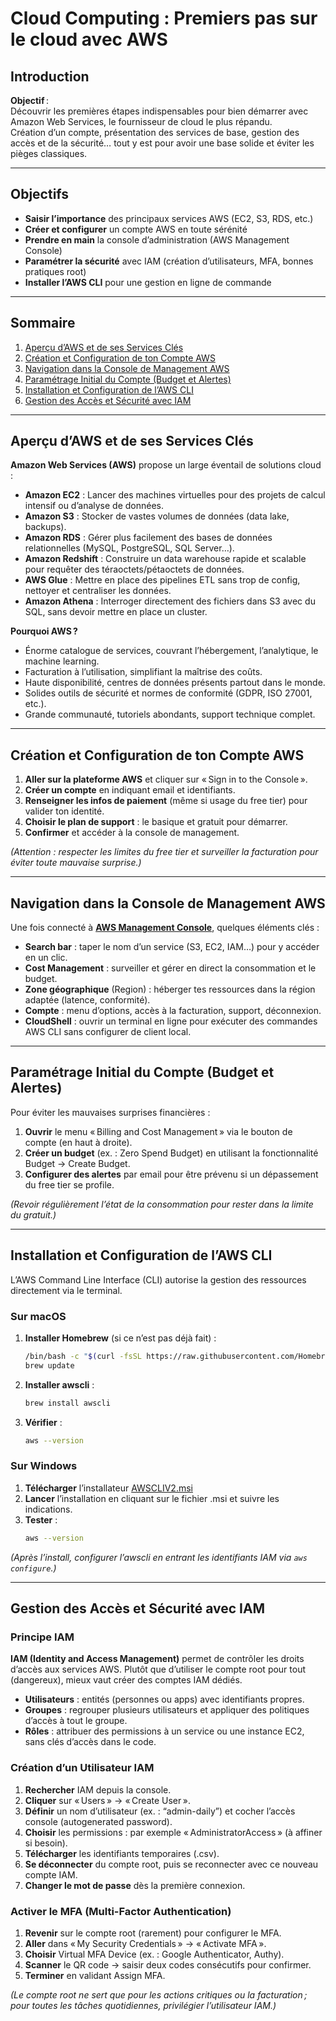 # Cloud Computing : Premiers pas sur le cloud avec AWS

## Introduction

**Objectif** :  
Découvrir les premières étapes indispensables pour bien démarrer avec Amazon Web Services, le fournisseur de cloud le plus répandu.  
Création d’un compte, présentation des services de base, gestion des accès et de la sécurité… tout y est pour avoir une base solide et éviter les pièges classiques.

---

## Objectifs

- **Saisir l’importance** des principaux services AWS (EC2, S3, RDS, etc.)  
- **Créer et configurer** un compte AWS en toute sérénité  
- **Prendre en main** la console d’administration (AWS Management Console)  
- **Paramétrer la sécurité** avec IAM (création d’utilisateurs, MFA, bonnes pratiques root)  
- **Installer l’AWS CLI** pour une gestion en ligne de commande  

---

## Sommaire

1. [Aperçu d’AWS et de ses Services Clés](#aperçu-daws-et-de-ses-services-clés)  
2. [Création et Configuration de ton Compte AWS](#création-et-configuration-de-ton-compte-aws)  
3. [Navigation dans la Console de Management AWS](#navigation-dans-la-console-de-management-aws)  
4. [Paramétrage Initial du Compte (Budget et Alertes)](#paramétrage-initial-du-compte-budget-et-alertes)  
5. [Installation et Configuration de l’AWS CLI](#installation-et-configuration-de-laws-cli)  
6. [Gestion des Accès et Sécurité avec IAM](#gestion-des-accès-et-sécurité-avec-iam)  

---

## Aperçu d’AWS et de ses Services Clés

**Amazon Web Services (AWS)** propose un large éventail de solutions cloud :  
- **Amazon EC2** : Lancer des machines virtuelles pour des projets de calcul intensif ou d’analyse de données.  
- **Amazon S3** : Stocker de vastes volumes de données (data lake, backups).  
- **Amazon RDS** : Gérer plus facilement des bases de données relationnelles (MySQL, PostgreSQL, SQL Server…).  
- **Amazon Redshift** : Construire un data warehouse rapide et scalable pour requêter des téraoctets/pétaoctets de données.  
- **AWS Glue** : Mettre en place des pipelines ETL sans trop de config, nettoyer et centraliser les données.  
- **Amazon Athena** : Interroger directement des fichiers dans S3 avec du SQL, sans devoir mettre en place un cluster.  

**Pourquoi AWS ?**  
- Énorme catalogue de services, couvrant l’hébergement, l’analytique, le machine learning.  
- Facturation à l’utilisation, simplifiant la maîtrise des coûts.  
- Haute disponibilité, centres de données présents partout dans le monde.  
- Solides outils de sécurité et normes de conformité (GDPR, ISO 27001, etc.).  
- Grande communauté, tutoriels abondants, support technique complet.  

---

## Création et Configuration de ton Compte AWS

1. **Aller sur la plateforme AWS** et cliquer sur « Sign in to the Console ».  
2. **Créer un compte** en indiquant email et identifiants.  
3. **Renseigner les infos de paiement** (même si usage du free tier) pour valider ton identité.  
4. **Choisir le plan de support** : le basique et gratuit pour démarrer.  
5. **Confirmer** et accéder à la console de management.  

*(Attention : respecter les limites du free tier et surveiller la facturation pour éviter toute mauvaise surprise.)*

---

## Navigation dans la Console de Management AWS

Une fois connecté à **[AWS Management Console](https://aws.amazon.com/console/)**, quelques éléments clés :  
- **Search bar** : taper le nom d’un service (S3, EC2, IAM…) pour y accéder en un clic.  
- **Cost Management** : surveiller et gérer en direct la consommation et le budget.  
- **Zone géographique** (Region) : héberger tes ressources dans la région adaptée (latence, conformité).  
- **Compte** : menu d’options, accès à la facturation, support, déconnexion.  
- **CloudShell** : ouvrir un terminal en ligne pour exécuter des commandes AWS CLI sans configurer de client local.

---

## Paramétrage Initial du Compte (Budget et Alertes)

Pour éviter les mauvaises surprises financières :  
1. **Ouvrir** le menu « Billing and Cost Management » via le bouton de compte (en haut à droite).  
2. **Créer un budget** (ex. : Zero Spend Budget) en utilisant la fonctionnalité Budget → Create Budget.  
3. **Configurer des alertes** par email pour être prévenu si un dépassement du free tier se profile.

*(Revoir régulièrement l’état de la consommation pour rester dans la limite du gratuit.)*

---

## Installation et Configuration de l’AWS CLI

L’AWS Command Line Interface (CLI) autorise la gestion des ressources directement via le terminal.

### Sur macOS

1. **Installer Homebrew** (si ce n’est pas déjà fait) :
   ```bash
   /bin/bash -c "$(curl -fsSL https://raw.githubusercontent.com/Homebrew/install/HEAD/install.sh)"
   brew update
   ```
2. **Installer awscli** :  
   ```bash
   brew install awscli
   ```
3. **Vérifier** :
   ```bash
   aws --version
   ```

### Sur Windows

1. **Télécharger** l’installateur [AWSCLIV2.msi](https://docs.aws.amazon.com/cli/latest/userguide/getting-started-install.html)  
2. **Lancer** l’installation en cliquant sur le fichier .msi et suivre les indications.  
3. **Tester** :
   ```bash
   aws --version
   ```

*(Après l’install, configurer l’awscli en entrant les identifiants IAM via `aws configure`.)*

---

## Gestion des Accès et Sécurité avec IAM

### Principe IAM

**IAM (Identity and Access Management)** permet de contrôler les droits d’accès aux services AWS. Plutôt que d’utiliser le compte root pour tout (dangereux), mieux vaut créer des comptes IAM dédiés.  
- **Utilisateurs** : entités (personnes ou apps) avec identifiants propres.  
- **Groupes** : regrouper plusieurs utilisateurs et appliquer des politiques d’accès à tout le groupe.  
- **Rôles** : attribuer des permissions à un service ou une instance EC2, sans clés d’accès dans le code.  

### Création d’un Utilisateur IAM

1. **Rechercher** IAM depuis la console.  
2. **Cliquer** sur « Users » → « Create User ».  
3. **Définir** un nom d’utilisateur (ex. : “admin-daily”) et cocher l’accès console (autogenerated password).  
4. **Choisir** les permissions : par exemple « AdministratorAccess » (à affiner si besoin).  
5. **Télécharger** les identifiants temporaires (.csv).  
6. **Se déconnecter** du compte root, puis se reconnecter avec ce nouveau compte IAM.  
7. **Changer le mot de passe** dès la première connexion.

### Activer le MFA (Multi-Factor Authentication)

1. **Revenir** sur le compte root (rarement) pour configurer le MFA.  
2. **Aller** dans « My Security Credentials » → « Activate MFA ».  
3. **Choisir** Virtual MFA Device (ex. : Google Authenticator, Authy).  
4. **Scanner** le QR code → saisir deux codes consécutifs pour confirmer.  
5. **Terminer** en validant Assign MFA.  

*(Le compte root ne sert que pour les actions critiques ou la facturation ; pour toutes les tâches quotidiennes, privilégier l’utilisateur IAM.)*
